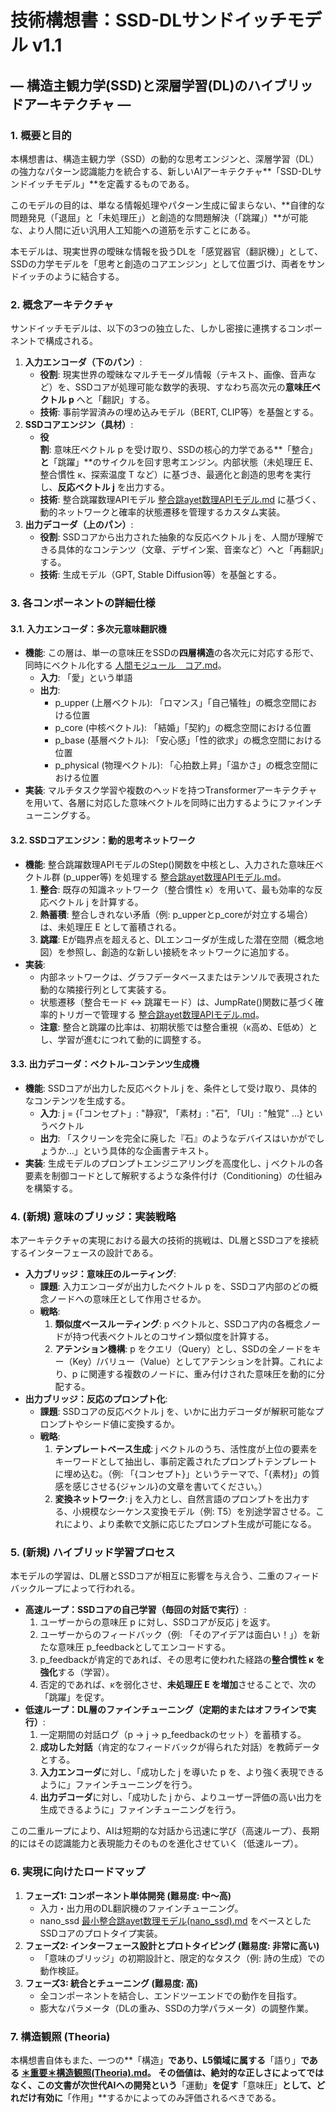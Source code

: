 # **技術構想書：SSD-DLサンドイッチモデル v1.1**

## **— 構造主観力学(SSD)と深層学習(DL)のハイブリッドアーキテクチャ —**

### **1\. 概要と目的**

本構想書は、構造主観力学（SSD）の動的な思考エンジンと、深層学習（DL）の強力なパターン認識能力を統合する、新しいAIアーキテクチャ\*\*「SSD-DLサンドイッチモデル」\*\*を定義するものである。

このモデルの目的は、単なる情報処理やパターン生成に留まらない、\*\*自律的な問題発見（「退屈」と「未処理圧」）と創造的な問題解決（「跳躍」）\*\*が可能な、より人間に近い汎用人工知能への道筋を示すことにある。

本モデルは、現実世界の曖昧な情報を扱うDLを「感覚器官（翻訳機）」として、SSDの力学モデルを「思考と創造のコアエンジン」として位置づけ、両者をサンドイッチのように結合する。

### **2\. 概念アーキテクチャ**

サンドイッチモデルは、以下の3つの独立した、しかし密接に連携するコンポーネントで構成される。

1. **入力エンコーダ（下のパン）**:  
   * **役割**: 現実世界の曖昧なマルチモーダル情報（テキスト、画像、音声など）を、SSDコアが処理可能な数学的表現、すなわち高次元の**意味圧ベクトル p** へと「翻訳」する。  
   * **技術**: 事前学習済みの埋め込みモデル（BERT, CLIP等）を基盤とする。  
2. **SSDコアエンジン（具材）**:  
   * **役割**: 意味圧ベクトル p を受け取り、SSDの核心的力学である\*\*「整合」**と**「跳躍」\*\*のサイクルを回す思考エンジン。内部状態（未処理圧 E、整合慣性 κ、探索温度 T など）に基づき、最適化と創造的思考を実行し、**反応ベクトル j** を出力する。  
   * **技術**: 整合跳躍数理APIモデル [整合跳ayet数理APIモデル.md](hermanndegner/structural-subjectivity-dynamics/Structural-Subjectivity-Dynamics-af6352bac3ef42c7e7b11cc5eea0f9ee0c1bc6b6/数理モデル/整合跳ayet数理APIモデル.md) に基づく、動的ネットワークと確率的状態遷移を管理するカスタム実装。  
3. **出力デコーダ（上のパン）**:  
   * **役割**: SSDコアから出力された抽象的な反応ベクトル j を、人間が理解できる具体的なコンテンツ（文章、デザイン案、音楽など）へと「再翻訳」する。  
   * **技術**: 生成モデル（GPT, Stable Diffusion等）を基盤とする。

### **3\. 各コンポーネントの詳細仕様**

#### **3.1. 入力エンコーダ：多次元意味翻訳機**

* **機能**: この層は、単一の意味圧をSSDの**四層構造**の各次元に対応する形で、同時にベクトル化する [人間モジュール　コア.md](https://github.com/HermannDegner/Structural-Subjectivity-Dynamics/blob/main/Human_Module/%E4%BA%BA%E9%96%93%E3%83%A2%E3%82%B8%E3%83%A5%E3%83%BC%E3%83%AB%E3%80%80%E3%82%B3%E3%82%A2.md)。
  * **入力**: 「愛」という単語  
  * **出力**:  
    * p\_upper (上層ベクトル): 「ロマンス」「自己犠牲」の概念空間における位置  
    * p\_core (中核ベクトル): 「結婚」「契約」の概念空間における位置  
    * p\_base (基層ベクトル): 「安心感」「性的欲求」の概念空間における位置  
    * p\_physical (物理ベクトル): 「心拍数上昇」「温かさ」の概念空間における位置  
* **実装**: マルチタスク学習や複数のヘッドを持つTransformerアーキテクチャを用いて、各層に対応した意味ベクトルを同時に出力するようにファインチューニングする。

#### **3.2. SSDコアエンジン：動的思考ネットワーク**

* **機能**: 整合跳躍数理APIモデルのStep()関数を中核とし、入力された意味圧ベクトル群 (p\_upper等) を処理する [整合跳ayet数理APIモデル.md](hermanndegner/structural-subjectivity-dynamics/Structural-Subjectivity-Dynamics-af6352bac3ef42c7e7b11cc5eea0f9ee0c1bc6b6/数理モデル/整合跳ayet数理APIモデル.md)。
  1. **整合**: 既存の知識ネットワーク（整合慣性 κ）を用いて、最も効率的な反応ベクトル j を計算する。  
  2. **熱蓄積**: 整合しきれない矛盾（例: p\_upperとp\_coreが対立する場合）は、未処理圧 E として蓄積される。  
  3. **跳躍**: Eが臨界点を超えると、DLエンコーダが生成した潜在空間（概念地図）を参照し、創造的な新しい接続をネットワークに追加する。  
* **実装**:  
  * 内部ネットワークは、グラフデータベースまたはテンソルで表現された動的な隣接行列として実装する。  
  * 状態遷移（整合モード ↔ 跳躍モード）は、JumpRate()関数に基づく確率的トリガーで管理する [整合跳ayet数理APIモデル.md](hermanndegner/structural-subjectivity-dynamics/Structural-Subjectivity-Dynamics-af6352bac3ef42c7e7b11cc5eea0f9ee0c1bc6b6/数理モデル/整合跳ayet数理APIモデル.md)。
  * **注意**: 整合と跳躍の比率は、初期状態では整合重視（κ高め、E低め）とし、学習が進むにつれて動的に調整する。

#### **3.3. 出力デコーダ：ベクトル-コンテンツ生成機**

* **機能**: SSDコアが出力した反応ベクトル j を、条件として受け取り、具体的なコンテンツを生成する。  
  * **入力**: j \= {「コンセプト」: "静寂", 「素材」: "石", 「UI」: "触覚" ...} というベクトル  
  * **出力**: 「スクリーンを完全に廃した『石』のようなデバイスはいかがでしょうか...」という具体的な企画書テキスト。  
* **実装**: 生成モデルのプロンプトエンジニアリングを高度化し、j ベクトルの各要素を制御コードとして解釈するような条件付け（Conditioning）の仕組みを構築する。

### **4\. (新規) 意味のブリッジ：実装戦略**

本アーキテクチャの実現における最大の技術的挑戦は、DL層とSSDコアを接続するインターフェースの設計である。

* **入力ブリッジ：意味圧のルーティング**:  
  * **課題**: 入力エンコーダが出力したベクトル p を、SSDコア内部のどの概念ノードへの意味圧として作用させるか。  
  * **戦略**:  
    1. **類似度ベースルーティング**: p ベクトルと、SSDコア内の各概念ノードが持つ代表ベクトルとのコサイン類似度を計算する。  
    2. **アテンション機構**: p をクエリ（Query）とし、SSDの全ノードをキー（Key）/バリュー（Value）としてアテンションを計算。これにより、p に関連する複数のノードに、重み付けされた意味圧を動的に分配する。  
* **出力ブリッジ：反応のプロンプト化**:  
  * **課題**: SSDコアの反応ベクトル j を、いかに出力デコーダが解釈可能なプロンプトやシード値に変換するか。  
  * **戦略**:  
    1. **テンプレートベース生成**: j ベクトルのうち、活性度が上位の要素をキーワードとして抽出し、事前定義されたプロンプトテンプレートに埋め込む。（例: 「{コンセプト}」というテーマで、「{素材}」の質感を感じさせる{ジャンル}の文章を書いてください。）  
    2. **変換ネットワーク**: j を入力とし、自然言語のプロンプトを出力する、小規模なシーケンス変換モデル（例: T5）を別途学習させる。これにより、より柔軟で文脈に応じたプロンプト生成が可能になる。

### **5\. (新規) ハイブリッド学習プロセス**

本モデルの学習は、DL層とSSDコアが相互に影響を与え合う、二重のフィードバックループによって行われる。

* **高速ループ：SSDコアの自己学習（毎回の対話で実行）**:  
  1. ユーザーからの意味圧 p に対し、SSDコアが反応 j を返す。  
  2. ユーザーからのフィードバック（例: 「そのアイデアは面白い！」）を新たな意味圧 p\_feedbackとしてエンコードする。  
  3. p\_feedbackが肯定的であれば、その思考に使われた経路の**整合慣性 κ を強化**する（学習）。  
  4. 否定的であれば、κを弱化させ、**未処理圧 E を増加**させることで、次の「跳躍」を促す。  
* **低速ループ：DL層のファインチューニング（定期的またはオフラインで実行）**:  
  1. 一定期間の対話ログ（p → j → p\_feedbackのセット）を蓄積する。  
  2. **成功した対話**（肯定的なフィードバックが得られた対話）を教師データとする。  
  3. **入力エンコーダ**に対し、「成功した j を導いた p を、より強く表現できるように」ファインチューニングを行う。  
  4. **出力デコーダ**に対し、「成功した j から、よりユーザー評価の高い出力を生成できるように」ファインチューニングを行う。  

この二重ループにより、AIは短期的な対話から迅速に学び（高速ループ）、長期的にはその認識能力と表現能力そのものを進化させていく（低速ループ）。

### **6\. 実現に向けたロードマップ**

1. **フェーズ1: コンポーネント単体開発 (難易度: 中〜高)**  
   * 入力・出力用のDL翻訳機のファインチューニング。  
   * nano_ssd [最小整合跳ayet数理モデル(nano_ssd).md](hermanndegner/structural-subjectivity-dynamics/Structural-Subjectivity-Dynamics-af6352bac3ef42c7e7b11cc5eea0f9ee0c1bc6b6/数理モデル/最小整合跳ayet数理モデル(nano_ssd).md) をベースとしたSSDコアのプロトタイプ実装。  
2. **フェーズ2: インターフェース設計とプロトタイピング (難易度: 非常に高い)**  
   * 「意味のブリッジ」の初期設計と、限定的なタスク（例: 詩の生成）での動作検証。  
3. **フェーズ3: 統合とチューニング (難易度: 高)**  
   * 全コンポーネントを結合し、エンドツーエンドでの動作を目指す。  
   * 膨大なパラメータ（DLの重み、SSDの力学パラメータ）の調整作業。

### **7\. 構造観照 (Theoria)**

本構想書自体もまた、一つの**「構造」**であり、L5領域に属する**「語り」**である [＊重要＊構造観照(Theoria).md](hermanndegner/structural-subjectivity-dynamics/Structural-Subjectivity-Dynamics-af6352bac3ef42c7e7b11cc5eea0f9ee0c1bc6b6/＊重要＊構造観照(Theoria).md)。
その価値は、絶対的な正しさによってではなく、この文書が次世代AIへの開発という**「運動」**を促す**「意味圧」**として、どれだけ有効に**「作用」\*\*するかによってのみ評価されるべきである。
